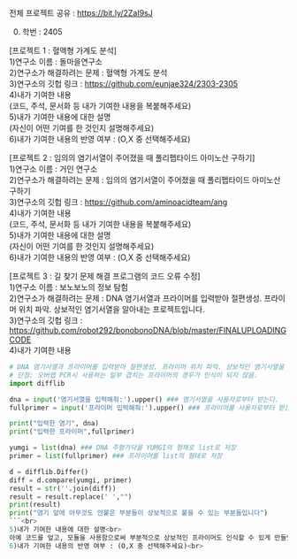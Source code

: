 전체 프로젝트 공유 : https://bit.ly/2ZaI9sJ<br>

0. 학번 : 2405<br>

[프로젝트 1 : 혈액형 가계도 분석]<br>
1)연구소 이름 : 돌마을연구소<br>
2)연구소가 해결하려는 문제 : 혈액형 가계도 분석<br>
3)연구소의 깃헙 링크 : https://github.com/eunjae324/2303-2305<br>
4)내가 기여한 내용<br>
(코드, 주석, 문서화 등 내가 기여한 내용을 복붙해주세요)<br>
5)내가 기여한 내용에 대한 설명<br>
(자신이 어떤 기여를 한 것인지 설명해주세요)<br>
6)내가 기여한 내용의 반영 여부 : (O,X 중 선택해주세요)<br>

[프로젝트 2 : 임의의 염기서열이 주어졌을 때 폴리펩타이드 아미노산 구하기]<br>
1)연구소 이름 : 거인 연구소<br>
2)연구소가 해결하려는 문제 : 임의의 염기서열이 주어졌을 때 폴리펩타이드 아미노산 구하기<br>
3)연구소의 깃헙 링크 : https://github.com/aminoacidteam/ang<br>
4)내가 기여한 내용<br>
(코드, 주석, 문서화 등 내가 기여한 내용을 복붙해주세요)<br>
5)내가 기여한 내용에 대한 설명<br>
(자신이 어떤 기여를 한 것인지 설명해주세요)<br>
6)내가 기여한 내용의 반영 여부 : (O,X 중 선택해주세요)<br>

[프로젝트 3 : 길 찾기 문제 해결 프로그램의 코드 오류 수정]<br>
1)연구소 이름 : 보노보노의 정보 탐험<br>
2)연구소가 해결하려는 문제 : DNA 염기서열과 프라이머를 입력받아 절편생성. 프라이머 위치 파악. 상보적인 염기서열을 알아내는 프로젝트입니다. <br>
3)연구소의 깃헙 링크 : https://github.com/robot292/bonobonoDNA/blob/master/FINALUPLOADINGCODE<br>
4)내가 기여한 내용<br>
```python
# DNA 염기서열과 프라이머를 입력받아 절편생성. 프라이머 위치 파악. 상보적인 염기서열을 알아내는 프로젝트입니다. 
# 단점: 오버랩 PCR시 사용하는 일부 겹치는 프라이머의 경우가 인식이 되지 않음.
import difflib

dna = input('염기서열을 입력해줘:').upper() ### 염기서열을 사용자로부터 받는다.
fullprimer = input('프라이머 입력해줘:').upper() ### 프라이머를 사용자로부터 받는다.

print("입력한 염기", dna)
print("입력한 프라이머",fullprimer)

yumgi = list(dna) ### DNA 주형가닥을 YUMGI의 형채로 list로 저장
primer = list(fullprimer) ### 프라이머를 list의 형태로 저장

d = difflib.Differ()
diff = d.compare(yumgi, primer)
result = str(''.join(diff))
result = result.replace(' ',"")
print(result)
print("염기 앞에 아무것도 안붙은 부분들이 상보적으로 붙을 수 있는 부분들입니다")
```<br>
5)내가 기여한 내용에 대한 설명<br>
아예 코드를 엎고, 모듈을 사용함으로써 부분적으로 상보적인 프라이머도 인식할 수 있게 만들었음<br>
6)내가 기여한 내용의 반영 여부 : (O,X 중 선택해주세요)<br>
